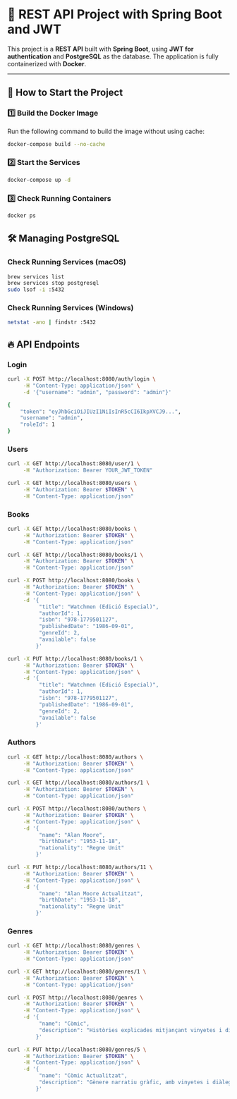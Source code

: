 # 📌 REST API Project with Spring Boot and JWT

This project is a **REST API** built with **Spring Boot**, using **JWT for authentication** and **PostgreSQL** as the database. The application is fully containerized with **Docker**.

---

## 🚀 **How to Start the Project**
### **1️⃣ Build the Docker Image**
Run the following command to build the image without using cache:
```sh
docker-compose build --no-cache
```

### **2️⃣ Start the Services**
```sh
docker-compose up -d
```

### **3️⃣ Check Running Containers**
```sh
docker ps
```

## 🛠 Managing PostgreSQL
### Check Running Services (macOS)
```sh
brew services list
brew services stop postgresql
sudo lsof -i :5432
```

### Check Running Services (Windows)
```sh
netstat -ano | findstr :5432
```

## 🔥 API Endpoints
### Login
```sh
curl -X POST http://localhost:8080/auth/login \
     -H "Content-Type: application/json" \
     -d '{"username": "admin", "password": "admin"}'
```

```sh
{
    "token": "eyJhbGciOiJIUzI1NiIsInR5cCI6IkpXVCJ9...",
    "username": "admin",
    "roleId": 1
}
```


### Users
```sh
curl -X GET http://localhost:8080/user/1 \
     -H "Authorization: Bearer YOUR_JWT_TOKEN"
```

```sh
curl -X GET http://localhost:8080/users \
     -H "Authorization: Bearer $TOKEN" \
     -H "Content-Type: application/json"
```


### Books
```sh
curl -X GET http://localhost:8080/books \
     -H "Authorization: Bearer $TOKEN" \
     -H "Content-Type: application/json"
```

```sh
curl -X GET http://localhost:8080/books/1 \
     -H "Authorization: Bearer $TOKEN" \
     -H "Content-Type: application/json"
```

```sh
curl -X POST http://localhost:8080/books \
     -H "Authorization: Bearer $TOKEN" \
     -H "Content-Type: application/json" \
     -d '{
          "title": "Watchmen (Edició Especial)",
          "authorId": 1,
          "isbn": "978-1779501127",
          "publishedDate": "1986-09-01",
          "genreId": 2,
          "available": false
         }'
```

```sh
curl -X PUT http://localhost:8080/books/1 \
     -H "Authorization: Bearer $TOKEN" \
     -H "Content-Type: application/json" \
     -d '{
          "title": "Watchmen (Edició Especial)",
          "authorId": 1,
          "isbn": "978-1779501127",
          "publishedDate": "1986-09-01",
          "genreId": 2,
          "available": false
         }'
```


### Authors
```sh
curl -X GET http://localhost:8080/authors \
     -H "Authorization: Bearer $TOKEN" \
     -H "Content-Type: application/json"
```

```sh
curl -X GET http://localhost:8080/authors/1 \
     -H "Authorization: Bearer $TOKEN" \
     -H "Content-Type: application/json"
```

```sh
curl -X POST http://localhost:8080/authors \
     -H "Authorization: Bearer $TOKEN" \
     -H "Content-Type: application/json" \
     -d '{
          "name": "Alan Moore",
          "birthDate": "1953-11-18",
          "nationality": "Regne Unit"
         }'
```

```sh
curl -X PUT http://localhost:8080/authors/11 \
     -H "Authorization: Bearer $TOKEN" \
     -H "Content-Type: application/json" \
     -d '{
          "name": "Alan Moore Actualitzat",
          "birthDate": "1953-11-18",
          "nationality": "Regne Unit"
         }'
```

### Genres
```sh
curl -X GET http://localhost:8080/genres \
     -H "Authorization: Bearer $TOKEN" \
     -H "Content-Type: application/json"
```

```sh
curl -X GET http://localhost:8080/genres/1 \
     -H "Authorization: Bearer $TOKEN" \
     -H "Content-Type: application/json"
```

```sh
curl -X POST http://localhost:8080/genres \
     -H "Authorization: Bearer $TOKEN" \
     -H "Content-Type: application/json" \
     -d '{
          "name": "Còmic",
          "description": "Històries explicades mitjançant vinyetes i diàlegs curts."
         }'
```

```sh
curl -X PUT http://localhost:8080/genres/5 \
     -H "Authorization: Bearer $TOKEN" \
     -H "Content-Type: application/json" \
     -d '{
          "name": "Còmic Actualitzat",
          "description": "Gènere narratiu gràfic, amb vinyetes i diàlegs curts."
         }'
```
